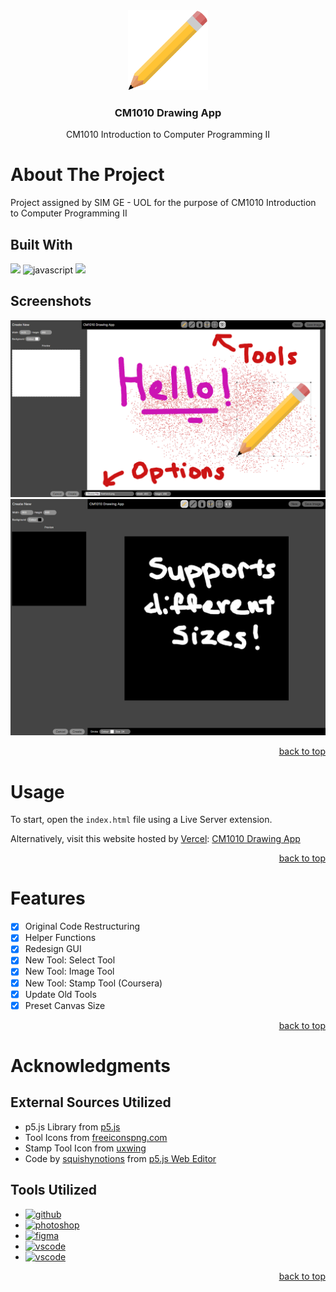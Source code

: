 <div id="header" align="center">
  <a href="https://github.com/Zolice/CM1010-Drawing-App">
    <img src="./assets/logo.png" alt="Logo" height="128">
  </a>

  <h3 align="center">CM1010 Drawing App</h3>

  <p align="center">
    CM1010 Introduction to Computer Programming II
  </p>
</div>

# About The Project
Project assigned by SIM GE - UOL for the purpose of CM1010 Introduction to Computer Programming II

## Built With
<a href="https://p5js.org/"><img src="https://img.shields.io/badge/p5.js-ED225D?style=for-the-badge&logo=p5.js&logoColor=FFFFFF"></a>
![javascript](https://img.shields.io/badge/JavaScript-F7DF1E?style=for-the-badge&logo=javascript&logoColor=000000)
<a href="freeiconspng.com"><img src="https://img.shields.io/badge/Freeiconspng-000000?style=for-the-badge&logo=freeiconspng&logoColor=FFFFFF"></a>

## Screenshots
![Screenshot-1](demo/demo-1.png)
![Screenshot-2](demo/demo-2.png)

<p align="right"><a href="#top">back to top</a></p>

# Usage
To start, open the `index.html` file using a Live Server extension.

Alternatively, visit this website hosted by [Vercel](https://vercel.com/): [CM1010 Drawing App](https://cm1010-drawing-app.vercel.app/)

<p align="right"><a href="#top">back to top</a></p>

# Features
- [x] Original Code Restructuring
- [x] Helper Functions
- [x] Redesign GUI
- [x] New Tool: Select Tool
- [x] New Tool: Image Tool
- [x] New Tool: Stamp Tool (Coursera)
- [x] Update Old Tools
- [x] Preset Canvas Size

<p align="right"><a href="#top">back to top</a></p>

# Acknowledgments 

## External Sources Utilized
* p5.js Library from [p5.js](https://p5js.org/)
* Tool Icons from [freeiconspng.com](freeiconspng.com)
* Stamp Tool Icon from [uxwing](https://uxwing.com/stamp-icon/)
* Code by [squishynotions](https://editor.p5js.org/squishynotions/sketches) from [p5.js Web Editor](https://editor.p5js.org/squishynotions/sketches/Ax195WTdz)

## Tools Utilized
* <a href="https://github.com/"><img src="https://img.shields.io/badge/GitHub-black?style=for-the-badge&logo=github&logoColor=white" alt="github"></a>
* <a href="https://www.adobe.com/sg/products/photoshop.html"><img src="https://img.shields.io/badge/Photoshop-001d34?style=for-the-badge&logo=photoshop&logoColor=2fa3f7" alt="photoshop"></a>
* <a href="https://www.figma.com/"><img src="https://img.shields.io/badge/Figma-1e1e1e?style=for-the-badge&logo=figma&logoColor=f24e1e" alt="figma"></a>
* <a href="https://code.visualstudio.com/"><img src="https://img.shields.io/badge/Visual Studio Code-218bd3?style=for-the-badge&logo=visualstudio&logoColor=white" alt="vscode"></a>
* <a href="https://marketplace.visualstudio.com/items?itemName=ritwickdey.LiveServer"><img src="https://img.shields.io/badge/Live Server-41205f?style=for-the-badge&logo=liveserver&logoColor=white" alt="vscode"></a>

<p align="right"><a href="#top">back to top</a></p>